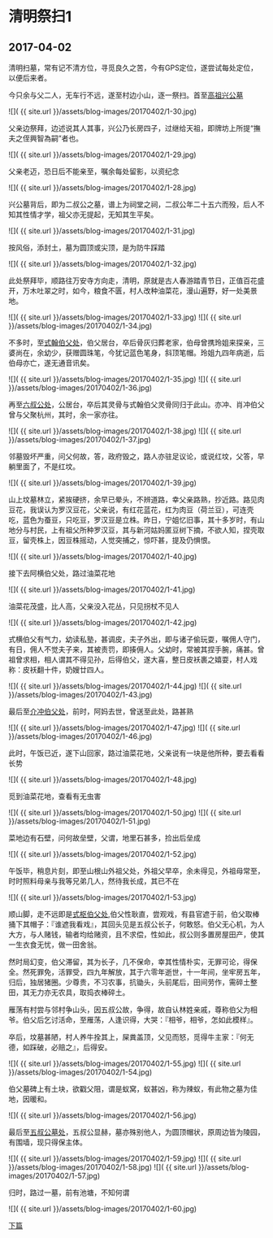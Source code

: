 清明祭扫1
========================

2017-04-02
------------------------

清明扫墓，常有记不清方位，寻觅良久之苦，今有GPS定位，遂尝试每处定位，以便后来者。

今只余与父二人，无车行不远，遂至村边小山，逐一祭扫。首至[高祖兴公墓](http://ditu.amap.com/regeo?lng=120.9678886200&lat=28.0424781400&src=uriapi)

![]( {{ site.url }}/assets/blog-images/20170402/1-30.jpg)

父亲边祭拜，边述说其人其事，兴公乃长房四子，过继给天祖，即牌坊上所提“撫夫之侄興智為嗣”者也。

![]( {{ site.url }}/assets/blog-images/20170402/1-29.jpg)

父亲老迈，恐日后不能亲至，嘱余每处留影，以资纪念

![]( {{ site.url }}/assets/blog-images/20170402/1-28.jpg)

兴公墓背后，即为二叔公之墓，谱上为祠堂之祠，二叔公年二十五六而殁，后人不知其性情才学，祖父亦无提起，无知其生平矣。

![]( {{ site.url }}/assets/blog-images/20170402/1-31.jpg)

按风俗，添封土，墓为圆顶或尖顶，是为防牛踩踏

![]( {{ site.url }}/assets/blog-images/20170402/1-32.jpg)

此处祭拜毕，顺路往万安寺方向走，清明，原就是古人春游踏青节日，正值百花盛开，万木吐翠之时，如今，粮食不匮，村人改种油菜花，漫山遍野，好一处美景地。

![]( {{ site.url }}/assets/blog-images/20170402/1-33.jpg)
![]( {{ site.url }}/assets/blog-images/20170402/1-34.jpg)

不多时，至[式翰伯父处](http://ditu.amap.com/regeo?lng=120.9709734300&lat=28.0447254800&src=uriapi)，伯父居台，卒后骨灰归葬老家，伯母曾携玲姐来探亲，三婆尚在，余幼少，获赠圆珠笔，今犹记蓝色笔身，斜顶笔帽。玲姐九四年病逝，后伯母亦亡，遂无通音讯矣。

![]( {{ site.url }}/assets/blog-images/20170402/1-35.jpg)
![]( {{ site.url }}/assets/blog-images/20170402/1-36.jpg)

再至[六叔公处](http://ditu.amap.com/regeo?lng=120.9706956600&lat=28.0450032500&src=uriapi)，公居台，卒后其灵骨与式翰伯父灵骨同归于此山。亦冲、肖冲伯父曾与父聚杭州，其时，余一家亦往。

![]( {{ site.url }}/assets/blog-images/20170402/1-38.jpg)
![]( {{ site.url }}/assets/blog-images/20170402/1-37.jpg)

邻墓毁坏严重，问父何故，答，政府毁之，路人亦驻足议论，或说红坟，父答，早躺里面了，不是红坟。

![]( {{ site.url }}/assets/blog-images/20170402/1-39.jpg)

山上坟墓林立，紧挨硬挤，余早已晕头，不辨道路，幸父亲路熟，抄近路。路见肉豆花，我误认为罗汉豆花，父亲说，有红花蓝花，红为肉豆（荷兰豆），可连壳吃，蓝色为蚕豆，只吃豆，罗汉豆是立株。昨日，宁姐忆旧事，其十多岁时，有山地分与村民，上有祖父所种罗汉豆，其与新河姑妈匿豆树下摘，不欲人知，捏壳取豆，留壳株上，因豆株摇动，人觉突捕之，惊吓甚，提及仍惧恨。

![]( {{ site.url }}/assets/blog-images/20170402/1-40.jpg)

接下去阿横伯父处，路过油菜花地

![]( {{ site.url }}/assets/blog-images/20170402/1-41.jpg)

油菜花茂盛，比人高，父亲没入花丛，只见拐杖不见人

![]( {{ site.url }}/assets/blog-images/20170402/1-42.jpg)

式横伯父有气力，幼读私塾，甚调皮，夫子外出，即与诸子偷玩耍，嘱佣人守门，有日，佣人不觉夫子来，其被责罚，即揍佣人。父幼时，常被其捏手腕，痛甚。曾祖曾求相，相人谓其不得见孙，后得伯父，遂大喜，整日皮袄裹之嬉耍，村人戏称：皮袄翻十件，奶嫂廿四人。

![]( {{ site.url }}/assets/blog-images/20170402/1-44.jpg)
![]( {{ site.url }}/assets/blog-images/20170402/1-43.jpg)

最后至[介冲伯父处](http://ditu.amap.com/regeo?lng=120.9712512100&lat=28.0458365900&src=uriapi)，前时，阿妈去世，曾送至此处，路甚熟

![]( {{ site.url }}/assets/blog-images/20170402/1-47.jpg)
![]( {{ site.url }}/assets/blog-images/20170402/1-46.jpg)

此时，午饭已近，遂下山回家，路过油菜花地，父亲说有一块是他所种，要去看看长势

![]( {{ site.url }}/assets/blog-images/20170402/1-48.jpg)

觅到油菜花地，查看有无虫害

![]( {{ site.url }}/assets/blog-images/20170402/1-50.jpg)
![]( {{ site.url }}/assets/blog-images/20170402/1-51.jpg)

菜地边有石壁，问何故垒壁，父谓，地里石甚多，捡出后垒成

![]( {{ site.url }}/assets/blog-images/20170402/1-52.jpg)

午饭毕，稍息片刻，即至山根山外祖父处，外祖父早卒，余未得见，外祖母常至，时时照料母亲与我等兄弟几人，然待我长成，其已不在

![]( {{ site.url }}/assets/blog-images/20170402/1-53.jpg)

顺山脚，走不远即是[式枢伯父处](http://ditu.amap.com/regeo?lng=120.9718067700&lat=28.0422254800&src=uriapi),伯父性耿直，尝观戏，有县官遮于前，伯父取棒捅下其帽子：『谁遮我看戏』，其回头见是五叔公长子，何敢怒。伯父无心机，为人大方，与人赌钱，输者均给赌资，且不求偿，性如此，叔公则多置房屋田产，使其一生衣食无忧，做一田舍翁。

然时局幻变，伯父滞留，其为长子，几不保命，幸其性情朴实，无罪可论，得保全。然死罪免，活罪受，四九年解放，其于六零年逝世，十一年间，坐牢房五年，归后，独居猪圈。少尊贵，不习农事，抗锄头，头前尾后，田间劳作，需碎土整田，其无力亦无农具，取捣衣棒碎土。

雁荡有村尝与邻村争山头，因五叔公故，争得，故自认林姓亲戚，尊称伯父为相爷。伯父后乞讨活命，至雁荡，人逢识得，大哭：『相爷，相爷，怎如此模样』。

卒后，坟墓甚陋，村人养牛拴其上，屎粪盖顶，父见而怒，觅得牛主家：『何无德，如踩破，必赔之』，后得安。

![]( {{ site.url }}/assets/blog-images/20170402/1-55.jpg)
![]( {{ site.url }}/assets/blog-images/20170402/1-54.jpg)

伯父墓碑上有土块，欲戳父阻，谓是蚁窝，蚁甚凶，称为辣蚁，有此物之墓为佳地，因暖和。

![]( {{ site.url }}/assets/blog-images/20170402/1-56.jpg)

最后至[五叔公墓处](http://ditu.amap.com/regeo?lng=120.9734734300&lat=28.0427810300&src=uriapi)，五叔公显赫，墓亦殊别他人，为圆顶帽状，原周边皆为陵园，有围墙，现只得保主体。

![]( {{ site.url }}/assets/blog-images/20170402/1-59.jpg)
![]( {{ site.url }}/assets/blog-images/20170402/1-58.jpg)
![]( {{ site.url }}/assets/blog-images/20170402/1-57.jpg)

归时，路过一墓，前有池塘，不知何谓

![]( {{ site.url }}/assets/blog-images/20170402/1-60.jpg)

[下篇](/2017/04/03/清明祭扫2.html)
